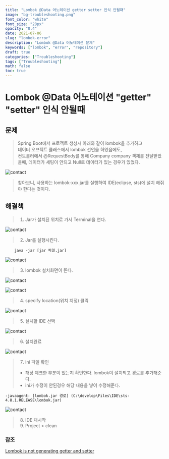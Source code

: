 ```yaml
---
title: "Lombok @Data 어노테이션 getter setter 인식 안될때"
image: "bg-troubleshooting.png"
font_color: "white"
font_size: "28px"
opacity: "0.4"
date: 2021-07-06
slug: "lombok-error"
description: "Lombok @Data 어노테이션 문제"
keywords: ["lombok", "error", "repository"]
draft: true
categories: ["Troubleshooting"]
tags: ["Troubleshooting"]
math: false
toc: true
---
```


# Lombok @Data 어노테이션 "getter" "setter" 인식 안될때

## 문제 
> Spring Boot에서 프로젝트 생성시 아래와 같이 lombok을 추가하고 <br>
> 데이터 오브젝트 클래스에서 lombok 선언을 하였음에도, <br>
> 컨트롤러에서 @RequestBody를 통해 Company company 객체를 전달받았을때, 데이터가 세팅이 안되고 Null로 데이터가 있는 경우가 있었다.

![contact](/images/develop/troubleshooting/lombok_getter_setter/lombok_008.png)

> 찾아보니, 사용하는 lombok-xxx.jar를 실행하여 IDE(eclipse, sts)에 설치 해줘야 한다는 것이다.

## 해결책 

> 1. Jar가 설치된 위치로 가서 Terminal을 연다. 

![contact](/images/develop/troubleshooting/lombok_getter_setter/lombok_030.png)

> 2. Jar를 실행시킨다.

```
	java -jar [jar 파일.jar]
```
 
![contact](/images/develop/troubleshooting/lombok_getter_setter/lombok_033.png)

> 3. lombok 설치화면이 뜬다.

![contact](/images/develop/troubleshooting/lombok_getter_setter/lombok_034.png)

![contact](/images/develop/troubleshooting/lombok_getter_setter/lombok_035.png)

> 4. specify location(위치 지정) 클릭

![contact](/images/develop/troubleshooting/lombok_getter_setter/lombok_036.png)

> 5. 설치할 IDE 선택 

![contact](/images/develop/troubleshooting/lombok_getter_setter/lombok_037.png)

> 6. 설치완료

![contact](/images/develop/troubleshooting/lombok_getter_setter/lombok_038.png)

> 7. ini 파일 확인
> - 해당 체크한 부분이 있는지 확인한다. lombok이 설치되고 경로를 추가해준다.
> - ini가 수정이 안된경우 해당 내용을 넣어 수정해준다.
```
-javaagent: [lombok.jar 경로] (C:\develop\Files\IDE\sts-4.8.1.RELEASE\lombok.jar)
```

![contact](/images/develop/troubleshooting/lombok_getter_setter/lombok_039.png)

> 8. IDE 재시작
> 9. Project > clean 

### 참조

<a href="https://stackoverflow.com/questions/11803948/lombok-is-not-generating-getter-and-setter">Lombok is not generating getter and setter
</a>



